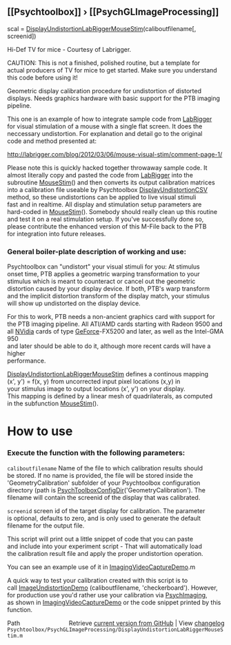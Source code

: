 ## [[Psychtoolbox]] &#8250; [[PsychGLImageProcessing]]

scal = [DisplayUndistortionLabRiggerMouseStim](DisplayUndistortionLabRiggerMouseStim)(caliboutfilename[, screenid])  
  
Hi-Def TV for mice - Courtesy of Labrigger.  
  
CAUTION: This is not a finished, polished routine, but a template for  
actual producers of TV for mice to get started. Make sure you understand  
this code before using it!  
  
Geometric display calibration procedure for undistortion of distorted  
displays. Needs graphics hardware with basic support for the PTB imaging  
pipeline.  
  
This one is an example of how to integrate sample code from [LabRigger](LabRigger)  
for visual stimulation of a mouse with a single flat screen. It does the  
neccessary undistortion. For explanation and detail go to the original  
code and method presented at:  
  
http://labrigger.com/blog/2012/03/06/mouse-visual-stim/comment-page-1/  
  
Please note this is quickly hacked together throwaway sample code. It  
almost literally copy and pasted the code from [LabRigger](LabRigger) into the  
subroutine [MouseStim](MouseStim)() and then converts its output calibration matrices  
into a calibration file useable by Psychtoolbox [DisplayUndistortionCSV](DisplayUndistortionCSV)  
method, so these undistortions can be applied to live visual stimuli  
fast and in realtime. All display and stimulation setup parameters are  
hard-coded in [MouseStim](MouseStim)(). Somebody should really clean up this routine  
and test it on a real stimulation setup. If you've successfully done so,  
please contribute the enhanced version of this M-File back to the PTB  
for integration into future releases.  
  
### General boiler-plate description of working and use:  
  
Psychtoolbox can "undistort" your visual stimuli for you: At stimulus  
onset time, PTB applies a geometric warping transformation to your  
stimulus which is meant to counteract or cancel out the geometric  
distortion caused by your display device. If both, PTB's warp transform  
and the implicit distortion transform of the display match, your stimulus  
will show up undistorted on the display device.  
  
For this to work, PTB needs a non-ancient graphics card with support for  
the PTB imaging pipeline. All ATI/AMD cards starting with Radeon 9500 and  
all [NVidia](NVidia) cards of type [GeForce](GeForce)-FX5200 and later, as well as the Intel-GMA 950  
and later should be able to do it, although more recent cards will have a higher  
performance.  
  
[DisplayUndistortionLabRiggerMouseStim](DisplayUndistortionLabRiggerMouseStim) defines a continous mapping  
(x', y') = f(x, y) from uncorrected input pixel locations (x,y) in  
your stimulus image to output locations (x', y') on your display.  
This mapping is defined by a linear mesh of quadrilaterals, as computed  
in the subfunction [MouseStim](MouseStim)().  
  
# How to use  
  
### Execute the function with the following parameters:  
  
`caliboutfilename` Name of the file to which calibration results should  
be stored. If no name is provided, the file will be stored inside the  
'GeometryCalibration' subfolder of your Psychtoolbox configuration  
directory (path is [PsychToolboxConfigDir](PsychToolboxConfigDir)('GeometryCalibration'). The  
filename will contain the screenid of the display that was calibrated.  
  
`screenid` screen id of the target display for calibration. The parameter  
is optional, defaults to zero, and is only used to generate the default  
filename for the output file.  
  
This script will print out a little snippet of code that you can paste  
and include into your experiment script - That will automatically load  
the calibration result file and apply the proper undistortion operation.  
  
You can see an example use of it in [ImagingVideoCaptureDemo](ImagingVideoCaptureDemo).m  
  
A quick way to test your calibration created with this script is to  
call [ImageUndistortionDemo](ImageUndistortionDemo) (caliboutfilename, 'checkerboard'). However,  
for production use you'd rather use your calibration via [PsychImaging](PsychImaging),  
as shown in [ImagingVideoCaptureDemo](ImagingVideoCaptureDemo) or the code snippet printed by this  
function.  




<div class="code_header" style="text-align:right;">
  <span style="float:left;">Path&nbsp;&nbsp;</span> <span class="counter">Retrieve <a href=
  "https://raw.github.com/Psychtoolbox-3/Psychtoolbox-3/beta/Psychtoolbox/PsychGLImageProcessing/DisplayUndistortionLabRiggerMouseStim.m">current version from GitHub</a> | View <a href=
  "https://github.com/Psychtoolbox-3/Psychtoolbox-3/commits/beta/Psychtoolbox/PsychGLImageProcessing/DisplayUndistortionLabRiggerMouseStim.m">changelog</a></span>
</div>
<div class="code">
  <code>Psychtoolbox/PsychGLImageProcessing/DisplayUndistortionLabRiggerMouseStim.m</code>
</div>

